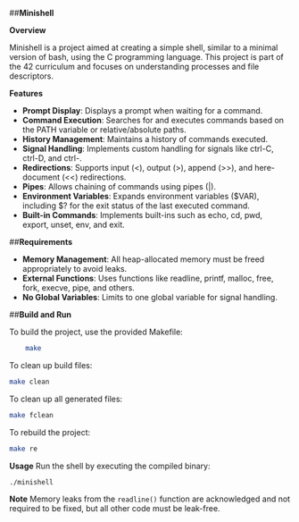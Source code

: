 ##**Minishell**

**Overview**

Minishell is a project aimed at creating a simple shell, similar to a minimal version of bash, using the C programming language. This project is part of the 42 curriculum and focuses on understanding processes and file descriptors.

**Features**
- **Prompt Display**: Displays a prompt when waiting for a command.
- **Command Execution**: Searches for and executes commands based on the PATH variable or relative/absolute paths.
- **History Management**: Maintains a history of commands executed.
- **Signal Handling**: Implements custom handling for signals like ctrl-C, ctrl-D, and ctrl-\.
- **Redirections**: Supports input (<), output (>), append (>>), and here-document (<<) redirections.
- **Pipes**: Allows chaining of commands using pipes (|).
- **Environment Variables**: Expands environment variables ($VAR), including $? for the exit status of the last executed command.
- **Built-in Commands**: Implements built-ins such as echo, cd, pwd, export, unset, env, and exit.

##**Requirements**
- **Memory Management**: All heap-allocated memory must be freed appropriately to avoid leaks.
- **External Functions**: Uses functions like readline, printf, malloc, free, fork, execve, pipe, and others.
- **No Global Variables**: Limits to one global variable for signal handling.

##**Build and Run**

To build the project, use the provided Makefile:

```bash
	make
```

To clean up build files:

```bash
make clean
```

To clean up all generated files:

```bash
make fclean
```

To rebuild the project:

```bash
make re
```
**Usage**
Run the shell by executing the compiled binary:

```bash
./minishell
```
**Note**
Memory leaks from the `readline()` function are acknowledged and not required to be fixed, but all other code must be leak-free.

